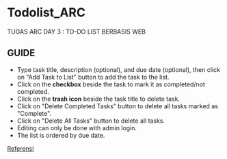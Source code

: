 # Todolist_ARC
TUGAS ARC DAY 3 : TO-DO LIST BERBASIS WEB

## GUIDE
* Type task title, description (optional), and due date (optional), then click on "Add Task to List" button to add the task to the list.
* Click on the **checkbox** beside the task to mark it as completed/not completed.
* Click on the **trash icon** beside the task title to delete task.
* Click on "Delete Completed Tasks" button to delete all tasks marked as "Complete".
* Click on "Delete All Tasks" button to delete all tasks.
* Editing can only be done with admin login.
* The list is ordered by due date.

[Referensi](https://github.com/PrettyPrinted/django_todo_app)

